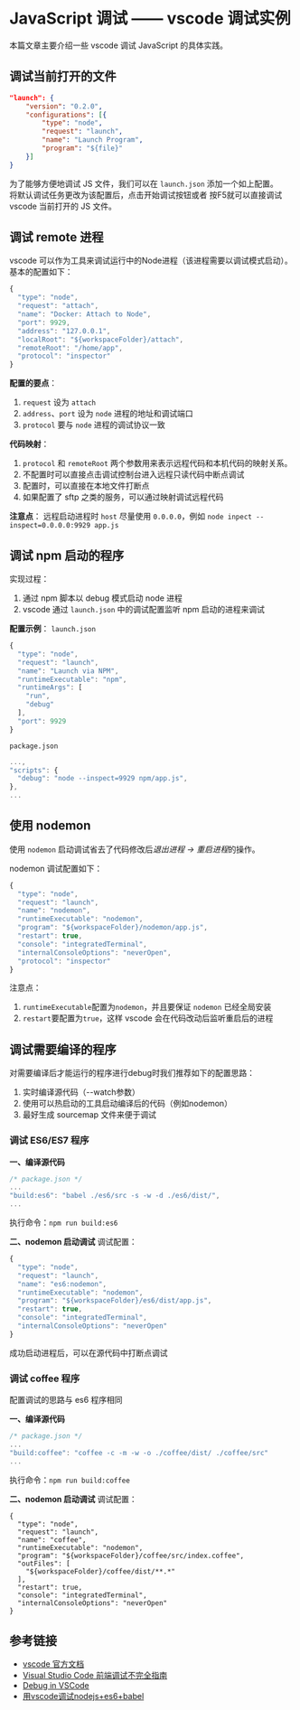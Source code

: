 # JavaScript 调试  —— vscode 调试实例
本篇文章主要介绍一些 vscode 调试 JavaScript 的具体实践。
## 调试当前打开的文件
```json
"launch": {
    "version": "0.2.0",
    "configurations": [{
        "type": "node",
        "request": "launch",
        "name": "Launch Program",
        "program": "${file}"
    }]
}
```
为了能够方便地调试 JS 文件，我们可以在 `launch.json` 添加一个如上配置。   
将默认调试任务更改为该配置后，点击开始调试按钮或者 按F5就可以直接调试 vscode 当前打开的 JS 文件。

## 调试 remote 进程
vscode 可以作为工具来调试运行中的Node进程（该进程需要以调试模式启动）。
基本的配置如下：
```js
{
  "type": "node",
  "request": "attach",
  "name": "Docker: Attach to Node",
  "port": 9929,
  "address": "127.0.0.1",
  "localRoot": "${workspaceFolder}/attach",
  "remoteRoot": "/home/app",
  "protocol": "inspector"
}
```
**配置的要点**：
1. `request` 设为 `attach`
2. `address`、`port` 设为 `node` 进程的地址和调试端口
3. `protocol` 要与 `node` 进程的调试协议一致

**代码映射**：
1. `protocol` 和 `remoteRoot` 两个参数用来表示远程代码和本机代码的映射关系。
2. 不配置时可以直接点击调试控制台进入远程只读代码中断点调试
3. 配置时，可以直接在本地文件打断点
4. 如果配置了 sftp 之类的服务，可以通过映射调试远程代码

**注意点**：
远程启动进程时 `host` 尽量使用 `0.0.0.0`，例如 `node inpect --inspect=0.0.0.0:9929 app.js`

## 调试 npm 启动的程序
实现过程：
1. 通过 npm 脚本以 debug 模式启动 node 进程
2. vscode 通过 `launch.json` 中的调试配置监听 npm 启动的进程来调试

**配置示例**：
`launch.json`   
```js
{
  "type": "node",
  "request": "launch",
  "name": "Launch via NPM",
  "runtimeExecutable": "npm",
  "runtimeArgs": [
    "run",
    "debug"
  ],
  "port": 9929
}
```
`package.json`   
```js
...,
"scripts": {
  "debug": "node --inspect=9929 npm/app.js",
},
...
```

## 使用 nodemon
使用 `nodemon` 启动调试省去了代码修改后*退出进程 -> 重启进程*的操作。

nodemon 调试配置如下：
```js
{
  "type": "node",
  "request": "launch",
  "name": "nodemon",
  "runtimeExecutable": "nodemon",
  "program": "${workspaceFolder}/nodemon/app.js",
  "restart": true,
  "console": "integratedTerminal",
  "internalConsoleOptions": "neverOpen",
  "protocol": "inspector"
}
```
注意点：
1. `runtimeExecutable`配置为`nodemon`，并且要保证 `nodemon` 已经全局安装
2. `restart`要配置为`true`，这样 vscode 会在代码改动后监听重启后的进程

## 调试需要编译的程序
对需要编译后才能运行的程序进行debug时我们推荐如下的配置思路：
1. 实时编译源代码（--watch参数）
2. 使用可以热启动的工具启动编译后的代码（例如nodemon）
3. 最好生成 sourcemap 文件来便于调试

### 调试 ES6/ES7 程序
**一、编译源代码**   

```js
/* package.json */
...
"build:es6": "babel ./es6/src -s -w -d ./es6/dist/",
...
```
执行命令：`npm run build:es6`

**二、nodemon 启动调试**
调试配置：
```js
{
  "type": "node",
  "request": "launch",
  "name": "es6:nodemon",
  "runtimeExecutable": "nodemon",
  "program": "${workspaceFolder}/es6/dist/app.js",
  "restart": true,
  "console": "integratedTerminal",
  "internalConsoleOptions": "neverOpen"
}
```
成功启动进程后，可以在源代码中打断点调试

### 调试 coffee 程序
配置调试的思路与 es6 程序相同

**一、编译源代码**   

```js
/* package.json */
...
"build:coffee": "coffee -c -m -w -o ./coffee/dist/ ./coffee/src"
...
```
执行命令：`npm run build:coffee`

**二、nodemon 启动调试**
调试配置：
```
{
  "type": "node",
  "request": "launch",
  "name": "coffee",
  "runtimeExecutable": "nodemon",
  "program": "${workspaceFolder}/coffee/src/index.coffee",
  "outFiles": [
    "${workspaceFolder}/coffee/dist/**.*"
  ],
  "restart": true,
  "console": "integratedTerminal",
  "internalConsoleOptions": "neverOpen"
}
```



## 参考链接
- [vscode 官方文档](https://code.visualstudio.com/docs/editor/debugging#_launchjson-attributes)
- [Visual Studio Code 前端调试不完全指南](http://jerryzou.com/posts/vscode-debug-guide/)
- [Debug in VSCode](https://blog.ymfe.org/Debug-in-vscode/)
- [用vscode调试nodejs+es6+babel](https://juejin.im/post/59fc5ee351882575d22165ba)